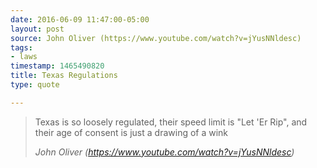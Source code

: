 ```yaml
---
date: 2016-06-09 11:47:00-05:00
layout: post
source: John Oliver (https://www.youtube.com/watch?v=jYusNNldesc)
tags:
- laws
timestamp: 1465490820
title: Texas Regulations
type: quote

---
```

> Texas is so loosely regulated, their speed limit is "Let 'Er Rip", and their age of consent is just a drawing of a wink
> 
> <cite>John Oliver (https://www.youtube.com/watch?v=jYusNNldesc)</cite>